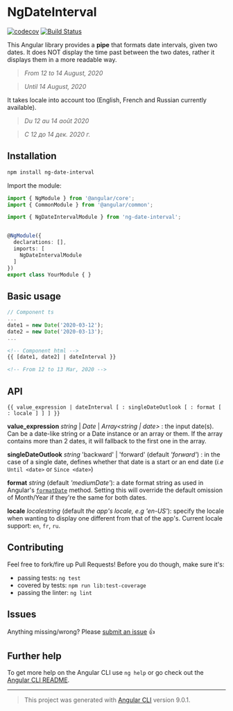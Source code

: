 # NgDateInterval

[![codecov](https://codecov.io/gh/lamabiker/ng-i18n-date-interval/branch/master/graph/badge.svg)](https://codecov.io/gh/lamabiker/ng-i18n-date-interval) 
[![Build Status](https://travis-ci.org/lamabiker/ng-date-interval.svg?branch=master)](https://travis-ci.org/lamabiker/ng-date-interval)

This Angular library provides a **pipe** that formats date intervals, given two dates. It does NOT display the time past between the two dates, rather it displays them in a more readable way.

> _From 12 to 14 August, 2020_

> _Until 14 August, 2020_

It takes locale into account too (English, French and Russian currently available).

> _Du 12 au 14 août 2020_

> _С 12 до 14 дек. 2020 г._

## Installation

```sh
npm install ng-date-interval
```

Import the module:
```ts
import { NgModule } from '@angular/core';
import { CommonModule } from '@angular/common';

import { NgDateIntervalModule } from 'ng-date-interval';


@NgModule({
  declarations: [],
  imports: [
    NgDateIntervalModule
  ]
})
export class YourModule { }
```

## Basic usage

```ts
// Component ts
...
date1 = new Date('2020-03-12');
date2 = new Date('2020-03-13');
...
```
```html
<!-- Component html -->
{{ [date1, date2] | dateInterval }}

<!-- From 12 to 13 Mar, 2020 -->
```

## API

```
{{ value_expression | dateInterval [ : singleDateOutlook [ : format [ : locale ] ] ] }}
```

**value_expression** _string_ | _Date_ | _Array<string | date>_ : the input date(s). Can be a date-like string or a Date instance or an array or them. If the array contains more than 2 dates, it will fallback to the first one in the array.

**singleDateOutlook** _string_ 'backward' | 'forward' (default _'forward'_) : in the case of a single date, defines whether that date is a start or an end date (_i.e_ `Until <date>` or `Since <date>`)

**format** _string_ (default _'mediumDate'_): a date format string as used in Angular's [`formatDate`](https://angular.io/api/common/DatePipe#pre-defined-format-options) method. Setting this will override the default omission of Month/Year if they're the same for both dates.

**locale** _localestring_ (default _the app's locale, e.g 'en-US'_): specify the locale when wanting to display one different from that of the app's. Current locale support: `en`, `fr`, `ru`.

## Contributing

Feel free to fork/fire up Pull Requests! Before you do though, make sure it's:

- passing tests: `ng test`
- covered by tests: `npm run lib:test-coverage`
- passing the linter: `ng lint`

## Issues

Anything missing/wrong? Please [submit an issue](https://github.com/lamabiker/ng-date-interval/issues) 👍

## Further help

To get more help on the Angular CLI use `ng help` or go check out the [Angular CLI README](https://github.com/angular/angular-cli/blob/master/README.md).

***

> This project was generated with [Angular CLI](https://github.com/angular/angular-cli) version 9.0.1.
